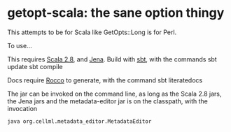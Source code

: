 getopt-scala: the sane option thingy
====================================

This attempts to be for Scala like GetOpts::Long is for Perl.

To use...

This requires [Scala 2.8][scala], and [Jena][jena]. Build with [sbt][sbt], with the commands
    sbt update
    sbt compile

Docs require [Rocco][rocco] to generate, with the command
    sbt literatedocs

The jar can be invoked on the command line, as long as the Scala 2.8 jars, the Jena jars and the metadata-editor jar is on the classpath, with the invocation

    java org.cellml.metadata_editor.MetadataEditor

[scala]: http://scala-lang.org/ "Scala language"
[jena]:  http://jena.sourceforge.net/ "Jena RDF Framework"
[sbt]:   http://code.google.com/p/simple-build-tool/ "Simple build tool"
[rocco]: http://github.com/rtomayko/rocco "Rocco documentation generator"
